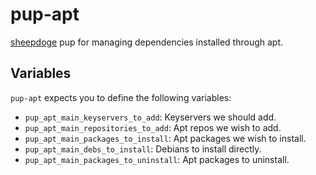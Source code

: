 # pup-apt

[sheepdoge](https://github.com/mattjmcnaughton/sheepdoge) pup for managing
dependencies installed through apt.

## Variables

`pup-apt` expects you to define the following variables:
- `pup_apt_main_keyservers_to_add`: Keyservers we should add.
- `pup_apt_main_repositories_to_add`: Apt repos we wish to add.
- `pup_apt_main_packages_to_install`: Apt packages we wish to install.
- `pup_apt_main_debs_to_install`: Debians to install directly.
- `pup_apt_main_packages_to_uninstall`: Apt packages to uninstall.
